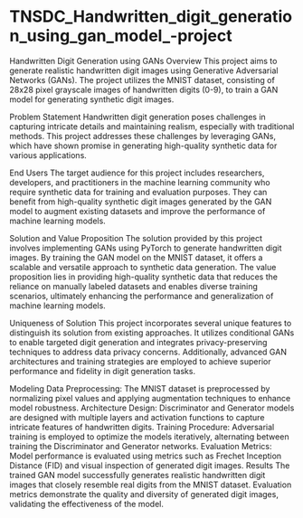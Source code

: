 # TNSDC_Handwritten_digit_generation_using_gan_model_-project
Handwritten Digit Generation using GANs
Overview
This project aims to generate realistic handwritten digit images using Generative Adversarial Networks (GANs). The project utilizes the MNIST dataset, consisting of 28x28 pixel grayscale images of handwritten digits (0-9), to train a GAN model for generating synthetic digit images.

Problem Statement
Handwritten digit generation poses challenges in capturing intricate details and maintaining realism, especially with traditional methods. This project addresses these challenges by leveraging GANs, which have shown promise in generating high-quality synthetic data for various applications.

End Users
The target audience for this project includes researchers, developers, and practitioners in the machine learning community who require synthetic data for training and evaluation purposes. They can benefit from high-quality synthetic digit images generated by the GAN model to augment existing datasets and improve the performance of machine learning models.

Solution and Value Proposition
The solution provided by this project involves implementing GANs using PyTorch to generate handwritten digit images. By training the GAN model on the MNIST dataset, it offers a scalable and versatile approach to synthetic data generation. The value proposition lies in providing high-quality synthetic data that reduces the reliance on manually labeled datasets and enables diverse training scenarios, ultimately enhancing the performance and generalization of machine learning models.

Uniqueness of Solution
This project incorporates several unique features to distinguish its solution from existing approaches. It utilizes conditional GANs to enable targeted digit generation and integrates privacy-preserving techniques to address data privacy concerns. Additionally, advanced GAN architectures and training strategies are employed to achieve superior performance and fidelity in digit generation tasks.

Modeling
Data Preprocessing: The MNIST dataset is preprocessed by normalizing pixel values and applying augmentation techniques to enhance model robustness.
Architecture Design: Discriminator and Generator models are designed with multiple layers and activation functions to capture intricate features of handwritten digits.
Training Procedure: Adversarial training is employed to optimize the models iteratively, alternating between training the Discriminator and Generator networks.
Evaluation Metrics: Model performance is evaluated using metrics such as Frechet Inception Distance (FID) and visual inspection of generated digit images.
Results
The trained GAN model successfully generates realistic handwritten digit images that closely resemble real digits from the MNIST dataset. Evaluation metrics demonstrate the quality and diversity of generated digit images, validating the effectiveness of the model.

